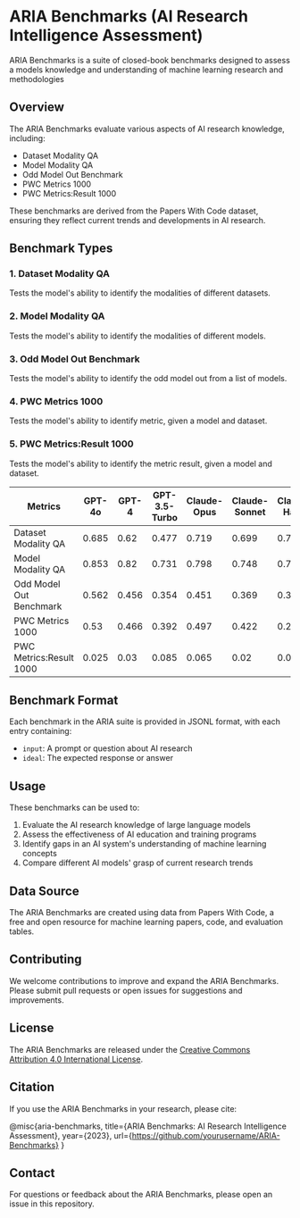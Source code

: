 # ARIA Benchmarks (AI Research Intelligence Assessment)

ARIA Benchmarks is a suite of closed-book benchmarks designed to assess a models knowledge and understanding of machine learning research and methodologies

## Overview

The ARIA Benchmarks evaluate various aspects of AI research knowledge, including:

- Dataset Modality QA
- Model Modality QA
- Odd Model Out Benchmark
- PWC Metrics 1000
- PWC Metrics:Result 1000


These benchmarks are derived from the Papers With Code dataset, ensuring they reflect current trends and developments in AI research.

## Benchmark Types


### 1. Dataset Modality QA
Tests the model's ability to identify the modalities of different datasets.

### 2. Model Modality QA
Tests the model's ability to identify the modalities of different models.

### 3. Odd Model Out Benchmark
Tests the model's ability to identify the odd model out from a list of models.

### 4. PWC Metrics 1000
Tests the model's ability to identify metric, given a model and dataset.

### 5. PWC Metrics:Result 1000
Tests the model's ability to identify the metric result, given a model and dataset.


| Metrics                     | GPT-4o | GPT-4 | GPT-3.5-Turbo | Claude-Opus | Claude-Sonnet | Claude-Haiku | Gemini-Pro |
|-----------------------------|--------|-------|---------------|-------------|---------------|--------------|------------|
| Dataset Modality QA         | 0.685  | 0.62  | 0.477         | 0.719       | 0.699         | 0.716        | 0.458      |
| Model Modality QA           | 0.853  | 0.82  | 0.731         | 0.798       | 0.748         | 0.788        | 0.756      |
| Odd Model Out Benchmark     | 0.562  | 0.456 | 0.354         | 0.451       | 0.369         | 0.307        | 0.371      |
| PWC Metrics 1000            | 0.53   | 0.466 | 0.392         | 0.497       | 0.422         | 0.273        | 0.373      |
| PWC Metrics:Result 1000     | 0.025  | 0.03  | 0.085         | 0.065       | 0.02          | 0.025        | 0.055      |


## Benchmark Format

Each benchmark in the ARIA suite is provided in JSONL format, with each entry containing:

- `input`: A prompt or question about AI research
- `ideal`: The expected response or answer

## Usage

These benchmarks can be used to:

1. Evaluate the AI research knowledge of large language models
2. Assess the effectiveness of AI education and training programs
3. Identify gaps in an AI system's understanding of machine learning concepts
4. Compare different AI models' grasp of current research trends

## Data Source

The ARIA Benchmarks are created using data from Papers With Code, a free and open resource for machine learning papers, code, and evaluation tables.

## Contributing

We welcome contributions to improve and expand the ARIA Benchmarks. Please submit pull requests or open issues for suggestions and improvements.

## License

The ARIA Benchmarks are released under the [Creative Commons Attribution 4.0 International License](https://creativecommons.org/licenses/by/4.0/).

## Citation

If you use the ARIA Benchmarks in your research, please cite:

@misc{aria-benchmarks,
    title={ARIA Benchmarks: AI Research Intelligence Assessment},
    year={2023},
    url={https://github.com/yourusername/ARIA-Benchmarks}
}

## Contact

For questions or feedback about the ARIA Benchmarks, please open an issue in this repository.